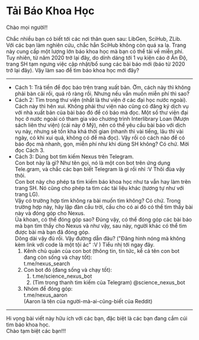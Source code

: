 # Tải Báo Khoa Học

Chào mọi người!!

Chắc nhiều bạn có biết tới các nơi thân quen sau: LibGen, SciHub, ZLib.  
Với các bạn làm nghiên cứu, chắc hẳn SciHub không còn quá xa lạ. Trang này cung cấp một lượng lớn báo khoa học mà bạn có thể tải về miễn phí. Tuy nhiên, từ năm 2020 trở lại đây, do dính dáng tới 1 vụ kiện cáo ở Ấn Độ, trang SH tạm ngưng việc cập nhật/bổ sung các bài báo mới (báo từ 2020 trở lại đây). Vậy làm sao để tìm báo khoa học mới đây?

---------
- Cách 1: Trả tiền để đọc báo trên trang xuất bản.
Ờm, cách này thì không phải bàn cãi rồi, quá rõ ràng rồi. Nhưng nếu vẫn muốn miễn phí thì sao?
- Cách 2: Tìm trong thư viện (nhất là thư viện ở các đại học nước ngoài).
Cách này thì hên xui. Không phải thư viện nào cũng có đăng ký dịch vụ với nhà xuất bản của bài báo đó để có báo mà đọc. Một số thư viện đại học ở nước ngoài có tham gia vào chương trình Interlibrary Loan (Mượn sách liên thư viện) (cái này ở Mỹ), nên có thể yêu cầu bài báo với dịch vụ này, nhưng sẽ tốn kha khá thời gian (nhanh thì vài tiếng, lâu thì vài ngày, có khi xui quá, không có để mà đọc).
Vậy rồi có cách nào để có báo đọc mà nhanh, gọn, miễn phí như khi dùng SH không? Có chứ. Mời đọc Cách 3.
- Cách 3: Dùng bot tìm kiếm Nexus trên Telegram.  
Con bot này là gì? Như tên gọi, nó là một con bot trên ứng dụng Tele.gram, và chắc các bạn biết Telegram là gì rồi nhỉ :V Thôi đùa vậy thôi.  
Con bot này cho phép ta tìm kiếm báo khoa học như ta vẫn hay làm trên trang SH. Nó cũng cho phép ta tìm các tài liệu khác (tương tự như với trang LG).  
Vậy có trường hợp tìm không ra bài muốn tìm không? Có chứ. Trong trường hợp này, hãy lập đàn cầu trời, cầu cho có ai đó có thể tìm thấy bài này và đóng góp cho Nexus.  
Ủa khoan, có thể đóng góp sao? Đúng vậy, có thể đóng góp các bài báo mà bạn tìm thấy cho Nexus và như vậy, sau này, người khác có thể tìm được bài mà bạn đã đóng góp.  
Dông dài vậy đủ rồi. Vậy đường dẫn đâu? ("Đăng hình nóng mà không kèm link với code là một tội ác" :V )
Tiểu nhị tới ngay đây.  
    1. Kênh chủ quản của con bot (thông tin, tin tức, kể cả tên con bot đang còn sống và chạy tốt):  
        t.me/nexus_search  
    2. Con bot đó (đang sống và chạy tốt):  
        1. t.me/science_nexus_bot  
        2. (Tìm trong thanh tìm kiếm của Telegram) @science_nexus_bot  
    3. Nhóm để đóng góp:  
        t.me/nexus_aaron  
        (Aaron là tên của người-mà-ai-cũng-biết của Reddit)

---------------
Hi vọng bài viết này hữu ích với các bạn, đặc biệt là các bạn đang cắm cúi tìm báo khoa học.  
Chào tạm biệt các bạn!!!